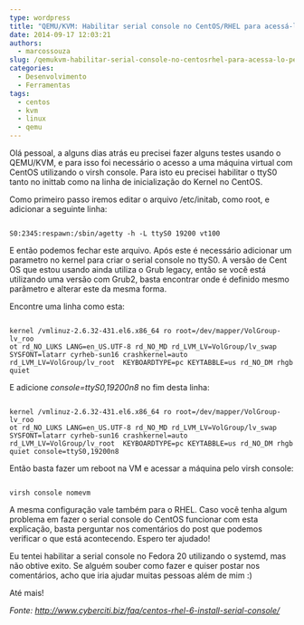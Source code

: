 ```yaml
---
type: wordpress
title: "QEMU/KVM: Habilitar serial console no CentOS/RHEL para acessá-lo pelo virsh console"
date: 2014-09-17 12:03:21
authors:
  - marcossouza
slug: /qemukvm-habilitar-serial-console-no-centosrhel-para-acessa-lo-pelo-virsh-console/
categories:
  - Desenvolvimento
  - Ferramentas
tags:
  - centos
  - kvm
  - linux
  - qemu
---
```


Olá pessoal, a alguns dias atrás eu precisei fazer alguns testes usando o QEMU/KVM, e para isso foi necessário o acesso a uma máquina virtual com CentOS utilizando o virsh console. Para isto eu precisei habilitar o ttyS0 tanto no inittab como na linha de inicialização do Kernel no CentOS.

Como primeiro passo iremos editar o arquivo /etc/initab, como root, e adicionar a seguinte linha:

<pre><code class="bash">
S0:2345:respawn:/sbin/agetty -h -L ttyS0 19200 vt100
</code></pre>

E então podemos fechar este arquivo. Após este é necessário adicionar um parametro no kernel para criar o serial console no ttyS0. A versão de Cent OS que estou usando ainda utiliza o Grub legacy, então se você está utilizando uma versão com Grub2, basta encontrar onde é definido mesmo parâmetro e alterar este da mesma forma.

Encontre uma linha como esta:
<pre><code class="bash">
kernel /vmlinuz-2.6.32-431.el6.x86_64 ro root=/dev/mapper/VolGroup-lv_roo
ot rd_NO_LUKS LANG=en_US.UTF-8 rd_NO_MD rd_LVM_LV=VolGroup/lv_swap SYSFONT=latarr cyrheb-sun16 crashkernel=auto rd_LVM_LV=VolGroup/lv_root  KEYBOARDTYPE=pc KEYTABBLE=us rd_NO_DM rhgb quiet
</code></pre>

E adicione <em>console=ttyS0,19200n8 </em>no fim desta linha:
<pre><code class="bash">
kernel /vmlinuz-2.6.32-431.el6.x86_64 ro root=/dev/mapper/VolGroup-lv_roo
ot rd_NO_LUKS LANG=en_US.UTF-8 rd_NO_MD rd_LVM_LV=VolGroup/lv_swap SYSFONT=latarr cyrheb-sun16 crashkernel=auto rd_LVM_LV=VolGroup/lv_root  KEYBOARDTYPE=pc KEYTABBLE=us rd_NO_DM rhgb quiet console=ttyS0,19200n8
</code></pre>

Então basta fazer um reboot na VM e acessar a máquina pelo virsh console:

<pre><code class="bash">
virsh console nomevm
</code></pre>

A mesma configuração vale também para o RHEL. Caso você tenha algum problema em fazer o serial console do CentOS funcionar com esta explicação, basta perguntar nos comentários do post que podemos verificar o que está acontecendo. Espero ter ajudado!

Eu tentei habilitar a serial console no Fedora 20 utilizando o systemd, mas não obtive exito. Se alguém souber como fazer e quiser postar nos comentários, acho que iria ajudar muitas pessoas além de mim :)

Até mais!

<em>Fonte: http://www.cyberciti.biz/faq/centos-rhel-6-install-serial-console/</em>